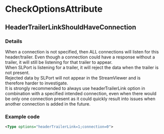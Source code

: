 ﻿---  
uid: Validator_2_21_22  
---

# CheckOptionsAttribute

## HeaderTrailerLinkShouldHaveConnection

### Details

When a connection is not specified, then ALL connections will listen for this header\/trailer. Even though a connection could have a response without a trailer, it will still be listening for that trailer to appear.  
When SLPort is listening for a trailer, it will reject the data when the trailer is not present.  
Rejected data by SLPort will not appear in the StreamViewer and is therefore harder to investigate.  
It is strongly recommended to always use headerTrailerLink option in combination with a specified intended connection, even when there would be only one connection present as it could quickly result into issues when another connection is added in the future.

### Example code

```xml
<Type options="headerTrailerLink=1;connection=0">
```
